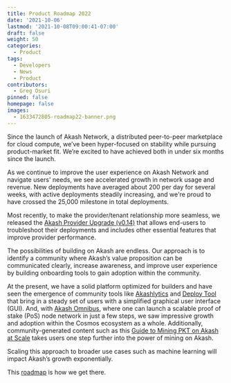 ```yaml
---
title: Product Roadmap 2022
date: '2021-10-06'
lastmod: '2021-10-08T09:00:41-07:00'
draft: false
weight: 50
categories:
  - Product
tags:
  - Developers
  - News
  - Product
contributors:
  - Greg Osuri
pinned: false
homepage: false
images:
  - 1633472805-roadmap22-banner.png
---
```

Since the launch of Akash Network, a distributed peer-to-peer marketplace for cloud compute, we’ve been hyper-focused on stability while pursuing product-market fit. We’re excited to have achieved both in under six months since the launch.

As we continue to improve the user experience on Akash Network and navigate users' needs, we see accelerated growth in network usage and revenue. New deployments have averaged about 200 per day for several weeks, with active deployments steadily increasing, and we're proud to have crossed the 25,000 milestone in total deployments. 

Most recently, to make the provider/tenant relationship more seamless, we released the [Akash Provider Upgrade (v0.14)](https://github.com/ovrclk/akash/releases/tag/v0.14.1-rc0) that allows end-users to troubleshoot their deployments and includes other essential features that improve provider performance.

The possibilities of building on Akash are endless. Our approach is to identify a community where Akash’s value proposition can be communicated clearly, increase awareness, and improve user experience by building onboarding tools to gain adoption within the community.

At the present, we have a solid platform optimized for builders and have seen the emergence of community tools like [Akashlytics](https://akashlytics.com/) and [Deploy Tool](https://akashdeploy.hns.siasky.net) that bring in a steady set of users with a simplified graphical user interface (GUI). And, with [Akash Omnibus](https://github.com/ovrclk/cosmos-omnibus), where one can launch a scalable proof of stake (PoS) node network in just a few steps, we saw impressive growth and adoption within the Cosmos ecosystem as a whole. Additionally, community-generated content such as this [Guide to Mining PKT on Akash at Scale](https://youtu.be/GBXEzDu5JYE) takes users one step further into the power of mining on Akash. 

Scaling this approach to broader use cases such as machine learning will impact Akash’s growth exponentially.

This [roadmap](https://akash.network/roadmap) is how we get there.